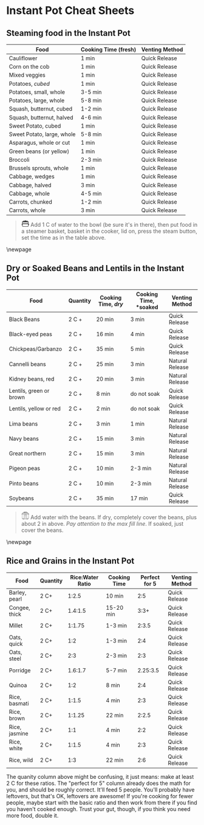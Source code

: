 # Instant Pot Cheat Sheets

## Steaming food in the Instant Pot
| Food                       | Cooking Time (fresh) | Venting Method |
| -------------------------- | -------------------- | -------------- |
| Cauliflower                | 1 min                | Quick Release  |
| Corn on the cob            | 1 min                | Quick Release  |
| Mixed veggies              | 1 min                | Quick Release  |
| Potatoes, *cubed*          | 1 min                | Quick Release  |
| Potatoes, small, whole     | 3-5 min              | Quick Release  |
| Potatoes, large, whole     | 5-8 min              | Quick Release  |
| Squash, butternut, cubed   | 1-2 min              | Quick Release  |
| Squash, butternut, halved  | 4-6 min              | Quick Release  |
| Sweet Potato, cubed        | 1 min                | Quick Release  |
| Sweet Potato, large, whole | 5-8 min              | Quick Release  |
| Asparagus, whole or cut    | 1 min                | Quick Release  |
| Green beans (or yellow)    | 1 min                | Quick Release  |
| Broccoli                   | 2-3 min              | Quick Release  |
| Brussels sprouts, whole    | 1 min                | Quick Release  |
| Cabbage, wedges            | 1 min                | Quick Release  |
| Cabbage, halved            | 3 min                | Quick Release  |
| Cabbage, whole             | 4-5 min              | Quick Release  |
| Carrots, chunked           | 1-2 min              | Quick Release  |
| Carrots, whole             | 3 min                | Quick Release  |

> ![steamer](./images/steamer-icon.png) Add 1 C of water to the bowl (be sure it's in there), then put food in a steamer
basket, basket in the cooker, lid on,  press the steam button, set the time as 
in the table above.

\newpage

## Dry or Soaked Beans and Lentils in the Instant Pot
| Food                    | Quantity | Cooking Time, *dry* | Cooking Time, *soaked | Venting Method  |
| ----------------------- | -------- | ------------------- | --------------------- | --------------- |
| Black Beans             | 2 C +    | 20 min              | 3 min                 | Quick Release   |
| Black-eyed peas         | 2 C +    | 16 min              | 4 min                 | Quick Release   |
| Chickpeas/Garbanzo      | 2 C +    | 35 min              | 5 min                 | Quick Release   |
| Cannelli beans          | 2 C +    | 25 min              | 3 min                 | Natural Release |
| Kidney beans, red       | 2 C +    | 20 min              | 3 min                 | Natural Release |
| Lentils, green or brown | 2 C +    | 8 min               | do not soak           | Quick Release   |
| Lentils, yellow or red  | 2 C +    | 2 min               | do not soak           | Quick Release   |
| Lima beans              | 2 C +    | 3 min               | 1 min                 | Natural Release |
| Navy beans              | 2 C +    | 15 min              | 3 min                 | Natural Release |
| Great northern          | 2 C +    | 15 min              | 3 min                 | Natural Release |
| Pigeon peas             | 2 C +    | 10 min              | 2-3 min               | Natural Release |
| Pinto beans             | 2 C +    | 10 min              | 2-3 min               | Natural Release |
| Soybeans                | 2 C +    | 35 min              | 17 min                | Quick Release   |

>![ip](./images/ip-icon.png) Add water with the beans. If dry, completely cover the beans, plus about 2 in
above. *Pay attention to the max fill line*. If soaked, just cover the beans.

\newpage

## Rice and Grains in the Instant Pot
| Food          | Quantity | Rice:Water Ratio | Cooking Time | Perfect for 5 | Venting Method |
| ------------- | -------- | ---------------- | ------------ | ------------- | -------------- |
| Barley, pearl | 2 C+     | 1:2.5            | 10 min       | 2:5           | Quick Release  |
| Congee, thick | 2 C+     | 1.4:1.5          | 15-20 min    | 3:3+          | Quick Release  |
| Millet        | 2 C+     | 1:1.75           | 1-3 min      | 2:3.5         | Quick Release  |
| Oats, quick   | 2 C+     | 1:2              | 1-3 min      | 2:4           | Quick Release  |
| Oats, steel   | 2 C+     | 2:3              | 2-3 min      | 2:3           | Quick Release  |
| Porridge      | 2 C+     | 1.6:1.7          | 5-7 min      | 2.25:3.5      | Quick Release  |
| Quinoa        | 2 C+     | 1:2              | 8 min        | 2:4           | Quick Release  |
| Rice, basmati | 2 C+     | 1:1.5            | 4 min        | 2:3           | Quick Release  |
| Rice, brown   | 2 C+     | 1:1.25           | 22 min       | 2:2.5         | Quick Release  |
| Rice, jasmine | 2 C+     | 1:1              | 4 min        | 2:2           | Quick Release  |
| Rice, white   | 2 C+     | 1:1.5            | 4 min        | 2:3           | Quick Release  |
| Rice, wild    | 2 C+     | 1:3              | 22 min       | 2:6           | Quick Release  |

The quanity column above might be confusing, it just means: make at least 2 C 
for these ratios. The "perfect for 5" column already does the math for you, and 
should be roughly correct. It'll feed 5 people. You'll probably have leftovers, 
but that's OK, leftovers are awesome! If you're cooking for fewer people, maybe 
start with the basic ratio and then work from there if you find you haven't 
cooked enough. Trust your gut, though, if you think you need more food, double 
it.

